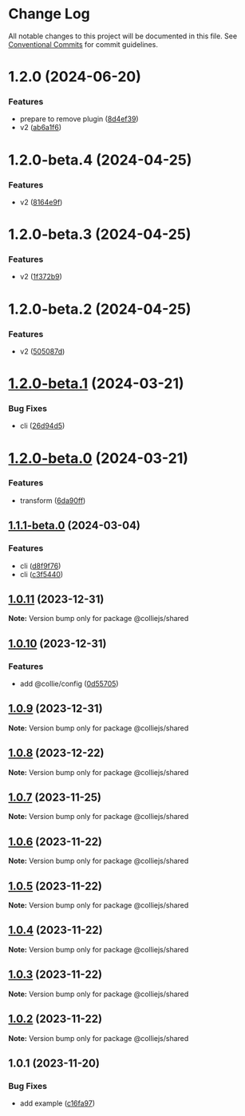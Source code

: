 # Change Log

All notable changes to this project will be documented in this file. See [Conventional Commits](https://conventionalcommits.org) for commit guidelines.

# 1.2.0 (2024-06-20)

### Features

- prepare to remove plugin ([8d4ef39](https://github.com/colliejs/colliejs/commit/8d4ef39c9a110a33b79992846097394b8a5c95ad))
- v2 ([ab6a1f6](https://github.com/colliejs/colliejs/commit/ab6a1f6aeaee1310cfbfd838ba3354fd64fe035e))

# 1.2.0-beta.4 (2024-04-25)

### Features

- v2 ([8164e9f](https://github.com/colliejs/colliejs/commit/8164e9fcaba5bb8786fb9172e4f9e7a8178ba2f6))

# 1.2.0-beta.3 (2024-04-25)

### Features

- v2 ([1f372b9](https://github.com/colliejs/colliejs/commit/1f372b9b9c55a33893a0743aef1e4c24488657aa))

# 1.2.0-beta.2 (2024-04-25)

### Features

- v2 ([505087d](https://github.com/colliejs/colliejs/commit/505087da313647eab7bafe72b571c5d6f0df34e1))

# [1.2.0-beta.1](https://github.com/colliejs/colliejs/compare/@colliejs/shared@1.2.0-beta.0...@colliejs/shared@1.2.0-beta.1) (2024-03-21)

### Bug Fixes

- cli ([26d94d5](https://github.com/colliejs/colliejs/commit/26d94d5f097fc019696f26675f43c993d3457170))

# [1.2.0-beta.0](https://github.com/colliejs/colliejs/compare/@colliejs/shared@1.1.1-beta.0...@colliejs/shared@1.2.0-beta.0) (2024-03-21)

### Features

- transform ([6da90ff](https://github.com/colliejs/colliejs/commit/6da90ffbb670ce63283e057271043c9acd680f7b))

## [1.1.1-beta.0](https://github.com/colliejs/colliejs/compare/@colliejs/shared@1.0.11...@colliejs/shared@1.1.1-beta.0) (2024-03-04)

### Features

- cli ([d8f9f76](https://github.com/colliejs/colliejs/commit/d8f9f76d9c0c62710efef9d15cf17ac010f0410b))
- cli ([c3f5440](https://github.com/colliejs/colliejs/commit/c3f5440e960b394dd92d988d594284ba79f1f70f))

## [1.0.11](https://github.com/colliejs/colliejs/compare/@colliejs/shared@1.0.10...@colliejs/shared@1.0.11) (2023-12-31)

**Note:** Version bump only for package @colliejs/shared

## [1.0.10](https://github.com/colliejs/colliejs/compare/@colliejs/shared@1.0.9...@colliejs/shared@1.0.10) (2023-12-31)

### Features

- add @collie/config ([0d55705](https://github.com/colliejs/colliejs/commit/0d557053167164c4481fd576ab585bc68de29cab))

## [1.0.9](https://github.com/colliejs/colliejs/compare/@colliejs/shared@1.0.8...@colliejs/shared@1.0.9) (2023-12-31)

**Note:** Version bump only for package @colliejs/shared

## [1.0.8](https://github.com/colliejs/colliejs/compare/@colliejs/shared@1.0.7...@colliejs/shared@1.0.8) (2023-12-22)

**Note:** Version bump only for package @colliejs/shared

## [1.0.7](https://github.com/colliejs/colliejs/compare/@colliejs/shared@1.0.6...@colliejs/shared@1.0.7) (2023-11-25)

**Note:** Version bump only for package @colliejs/shared

## [1.0.6](https://github.com/colliejs/colliejs/compare/@colliejs/shared@1.0.5...@colliejs/shared@1.0.6) (2023-11-22)

**Note:** Version bump only for package @colliejs/shared

## [1.0.5](https://github.com/colliejs/colliejs/compare/@colliejs/shared@1.0.4...@colliejs/shared@1.0.5) (2023-11-22)

**Note:** Version bump only for package @colliejs/shared

## [1.0.4](https://github.com/colliejs/colliejs/compare/@colliejs/shared@1.0.3...@colliejs/shared@1.0.4) (2023-11-22)

**Note:** Version bump only for package @colliejs/shared

## [1.0.3](https://github.com/colliejs/colliejs/compare/@colliejs/shared@1.0.2...@colliejs/shared@1.0.3) (2023-11-22)

**Note:** Version bump only for package @colliejs/shared

## [1.0.2](https://github.com/colliejs/colliejs/compare/@colliejs/shared@1.0.1...@colliejs/shared@1.0.2) (2023-11-22)

**Note:** Version bump only for package @colliejs/shared

## 1.0.1 (2023-11-20)

### Bug Fixes

- add example ([c16fa97](https://github.com/colliejs/colliejs/commit/c16fa97b4f51510343561b9b5df3e9c043416d8c))
